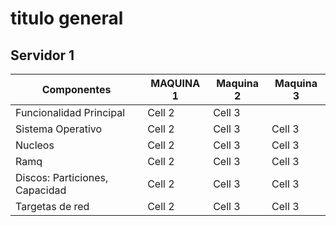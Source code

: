 # titulo general

## Servidor 1

| Componentes                    | MAQUINA 1| Maquina 2| Maquina 3|
|--------------------------------|----------|----------|----------|
| Funcionalidad Principal        | Cell 2   | Cell 3   |          |
| Sistema Operativo              | Cell 2   | Cell 3   | Cell 3   |
| Nucleos                        | Cell 2   | Cell 3   | Cell 3   |
| Ramq                           | Cell 2   | Cell 3   | Cell 3   |
| Discos: Particiones, Capacidad | Cell 2   | Cell 3   | Cell 3   |
| Targetas de red                | Cell 2   | Cell 3   | Cell 3   |
